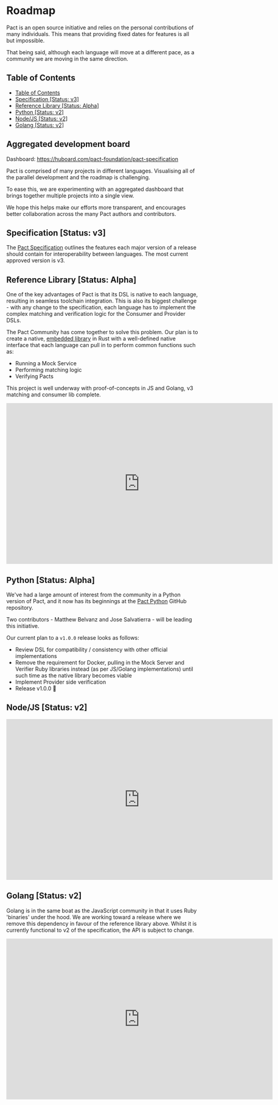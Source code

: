 # Roadmap

Pact is an open source initiative and relies on the personal contributions of many individuals. This means that providing fixed dates for features is all but impossible.

That being said, although each language will move at a different pace, as a community we are moving in the same direction.

## Table of Contents
<!-- TOC depthFrom:2 depthTo:3 withLinks:1 updateOnSave:1 orderedList:0 -->

- [Table of Contents](#table-of-contents)
- [Specification [Status: v3]](#specification-status-v3)
- [Reference Library [Status: Alpha]](#reference-library-status-alpha)
- [Python [Status: v2]](#python-status-alpha)
- [Node/JS [Status: v2]](#nodejs-status-v2)
- [Golang [Status: v2]](#golang-status-v2)

<!-- /TOC -->

## Aggregated development board

Dashboard: https://huboard.com/pact-foundation/pact-specification

Pact is comprised of many projects in different languages. Visualising all of
the parallel development and the roadmap is challenging.

To ease this, we are experimenting with an aggregated dashboard that brings
together multiple projects into a single view.

We hope this helps make our efforts more transparent, and encourages better
collaboration across the many Pact authors and contributors.


## Specification [Status: v3]
The [Pact Specification](https://github.com/pact-foundation/pact-specification/) outlines the features each major version of a release should contain for interoperability between languages. The most current approved version is v3.

## Reference Library [Status: Alpha]
One of the key advantages of Pact is that its DSL is native to each language, resulting in seamless toolchain integration. This is also its biggest challenge - with any change to the specification, each language has to implement the complex matching and verification logic for the Consumer and Provider DSLs.

The Pact Community has come together to solve this problem. Our plan is to create a native, [embedded library](https://github.com/pact-foundation/pact-reference/) in Rust with a well-defined native interface that each language can pull in to perform common functions such as:

* Running a Mock Service
* Performing matching logic
* Verifying Pacts

This project is well underway with proof-of-concepts in JS and Golang, v3 matching and consumer lib complete.

<p style="text-align: center;">
<iframe src="https://docs.google.com/presentation/d/1lMaCj1b3JFdIC6c4F9ndDCskuxWvxGhFPhi15sbb9J0/embed?start=false&loop=false&delayms=3000" frameborder="0" width="700" height="422" allowfullscreen="true" mozallowfullscreen="true" webkitallowfullscreen="true"></iframe>
</p>

## Python [Status: Alpha]

We've had a large amount of interest from the community in a Python version of Pact,
and it now has its beginnings at the [Pact Python](https://github.com/pact-foundation/pact-python) GitHub repository.

Two contributors - Matthew Belvanz and Jose Salvatierra - will be leading this initiative.

Our current plan to a `v1.0.0` release looks as follows:

* Review DSL for compatibility / consistency with other official implementations
* Remove the requirement for Docker, pulling in the Mock Server and Verifier Ruby libraries instead (as per JS/Golang implementations) until such time as the native library becomes viable
* Implement Provider side verification
* Release v1.0.0 🎉

## Node/JS [Status: v2]

<p style="text-align: center;">
<iframe src="https://docs.google.com/presentation/d/1cbf1mJ1cpvi_xAn83NdX9eXfrcTtXLoZD__Qr_hCyjc/embed?start=false&loop=false&delayms=3000" frameborder="0" width="700" height="422" allowfullscreen="true" mozallowfullscreen="true" webkitallowfullscreen="true"></iframe>
</p>

## Golang [Status: v2]
Golang is in the same boat as the JavaScript community in that it uses Ruby 'binaries' under the hood. We are working toward a release where we remove this dependency in favour of the reference library above. Whilst it is currently functional to v2 of the specification, the  API is subject to change.

<p style="text-align: center;">
<iframe src="https://docs.google.com/presentation/d/1MIhu9dwVtWsOp-QfWSxU7uNzyDtDaHhVDxWQKzleEyQ/embed?start=false&loop=false&delayms=3000" frameborder="0" width="700" height="422" allowfullscreen="true" mozallowfullscreen="true" webkitallowfullscreen="true"></iframe>
</p>
